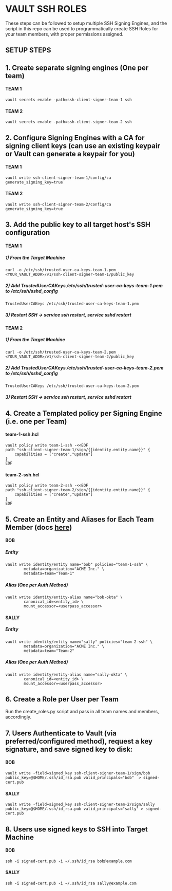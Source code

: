 # VAULT SSH ROLES
These steps can be followed to setup multiple SSH Signing Engines, and the script in this repo can be used to programmatically create SSH Roles for your team members, with proper permissions assigned.  

## SETUP STEPS

## 1. Create separate signing engines (One per team)

#### TEAM 1
```
vault secrets enable -path=ssh-client-signer-team-1 ssh
```

#### TEAM 2
```
vault secrets enable -path=ssh-client-signer-team-2 ssh
```

## 2. Configure Signing Engines with a CA for signing client keys (can use an existing keypair or Vault can generate a keypair for you)


#### TEAM 1
```
vault write ssh-client-signer-team-1/config/ca generate_signing_key=true
```

#### TEAM 2
```
vault write ssh-client-signer-team-2/config/ca generate_signing_key=true
```

## 3. Add the public key to all target host's SSH configuration

#### TEAM 1
##### 1) From the Target Machine
```
curl -o /etc/ssh/trusted-user-ca-keys-team-1.pem <YOUR_VAULT_ADDR>/v1/ssh-client-signer-team-1/public_key
```
##### 2) Add TrustedUserCAKeys /etc/ssh/trusted-user-ca-keys-team-1.pem to /etc/ssh/sshd_config
```
TrustedUserCAKeys /etc/ssh/trusted-user-ca-keys-team-1.pem
```
##### 3) Restart SSH -> service ssh restart, service sshd restart

#### TEAM 2
##### 1) From the Target Machine
```
curl -o /etc/ssh/trusted-user-ca-keys-team-2.pem <YOUR_VAULT_ADDR>/v1/ssh-client-signer-team-2/public_key
```
##### 2) Add TrustedUserCAKeys /etc/ssh/trusted-user-ca-keys-team-2.pem to /etc/ssh/sshd_config
```
TrustedUserCAKeys /etc/ssh/trusted-user-ca-keys-team-2.pem
```
##### 3) Restart SSH -> service ssh restart, service sshd restart

## 4. Create a Templated policy per Signing Engine (i.e. one per Team)

#### team-1-ssh.hcl
```
vault policy write team-1-ssh -<<EOF
path "ssh-client-signer-team-1/sign/{{identity.entity.name}}" {
    capabilities = ["create","update"]
}
EOF
```

#### team-2-ssh.hcl
```
vault policy write team-2-ssh -<<EOF
path "ssh-client-signer-team-2/sign/{{identity.entity.name}}" {
    capabilities = ["create","update"]
}
EOF
```

## 5. Create an Entity and Aliases for Each Team Member (docs [here](https://learn.hashicorp.com/vault/identity-access-management/iam-identity))

#### BOB

##### Entity
```
vault write identity/entity name="bob" policies="team-1-ssh" \
        metadata=organization="ACME Inc." \
        metadata=team="Team-1"
 ```
   
##### Alias (One per Auth Method)
```
vault write identity/entity-alias name="bob-okta" \
        canonical_id=<entity_id> \
        mount_accessor=<userpass_accessor>
```

#### SALLY

##### Entity
```
vault write identity/entity name="sally" policies="team-2-ssh" \
        metadata=organization="ACME Inc." \
        metadata=team="Team-2"
 ```
   
##### Alias (One per Auth Method)
```
vault write identity/entity-alias name="sally-okta" \
        canonical_id=<entity_id> \
        mount_accessor=<userpass_accessor>
```

## 6. Create a Role per User per Team
Run the create_roles.py script and pass in all team names and members, accordingly.

## 7. Users Authenticate to Vault (via preferred/configured method), request a key signature, and save signed key to disk:

#### BOB
```
vault write -field=signed_key ssh-client-signer-team-1/sign/bob public_key=@$HOME/.ssh/id_rsa.pub valid_principals="bob"  > signed-cert.pub
```

#### SALLY
```
vault write -field=signed_key ssh-client-signer-team-2/sign/sally public_key=@$HOME/.ssh/id_rsa.pub valid_principals="sally" > signed-cert.pub
```

## 8. Users use signed keys to SSH into Target Machine

#### BOB
```
ssh -i signed-cert.pub -i ~/.ssh/id_rsa bob@example.com
```

#### SALLY
```
ssh -i signed-cert.pub -i ~/.ssh/id_rsa sally@example.com
```

